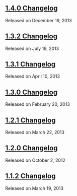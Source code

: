 <script>{
	"title": "Changelogs",
	"pageTemplate": "page-contentfull.php"
}</script>

## [1.4.0 Changelog](/changelog/1.4.0/)
Released on December 19, 2013
## [1.3.2 Changelog](/changelog/1.3.2/)
Released on July 19, 2013
## [1.3.1 Changelog](/changelog/1.3.1/)
Released on April 10, 2013
## [1.3.0 Changelog](/changelog/1.3.0/)
Released on February 20, 2013
## [1.2.1 Changelog](/changelog/1.2.1/)
Released on March 22, 2013
## [1.2.0 Changelog](/changelog/1.2.0/)
Released on October 2, 2012
## [1.1.2 Changelog](/changelog/1.1.2/)
Released on March 19, 2013
